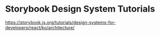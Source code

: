 # Storybook Design System Tutorials

<https://storybook.js.org/tutorials/design-systems-for-developers/react/ko/architecture/>
